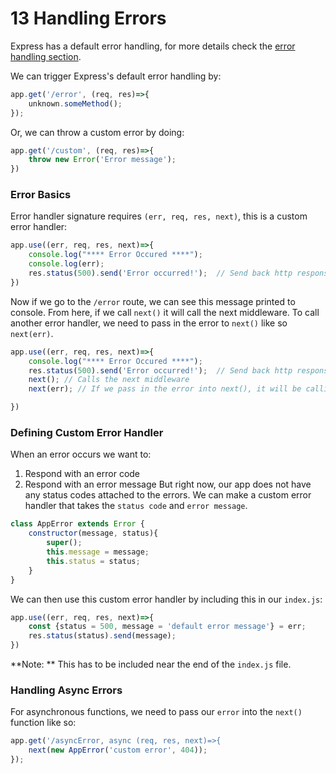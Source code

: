 # 13 Handling Errors
Express has a default error handling, for more details check the [error handling section](https://expressjs.com/en/guide/error-handling.html). 

We can trigger Express's default error handling by: 
```javascript 
app.get('/error', (req, res)=>{
    unknown.someMethod(); 
}); 
```
Or, we can throw a custom error by doing: 
```javascript
app.get('/custom', (req, res)=>{
    throw new Error('Error message');
})
```

### Error Basics
Error handler signature requires `(err, req, res, next)`, this is a custom error handler: 
```javascript
app.use((err, req, res, next)=>{
    console.log("**** Error Occured ****"); 
    console.log(err); 
    res.status(500).send('Error occurred!');  // Send back http response
})
```
Now if we go to the `/error` route, we can see this message printed to console.
From here, if we call `next()` it will call the next middleware. 
To call another error handler, we need to pass in the error to `next()` like so `next(err)`. 

```javascript
app.use((err, req, res, next)=>{
    console.log("**** Error Occured ****"); 
    res.status(500).send('Error occurred!');  // Send back http response
    next(); // Calls the next middleware
    next(err); // If we pass in the error into next(), it will be calling the error handler

})
```
### Defining Custom Error Handler
When an error occurs we want to: 
1. Respond with an error code
2. Respond with an error message
But right now, our app does not have any status codes attached to the errors. 
We can make a custom error handler that takes the `status code` and `error message`. 
```javascript
class AppError extends Error {
    constructor(message, status){
        super(); 
        this.message = message;
        this.status = status; 
    }
}
```

We can then use this custom error handler by including this in our `index.js`: 
```javascript
app.use((err, req, res, next)=>{
    const {status = 500, message = 'default error message'} = err; 
    res.status(status).send(message); 
})
```
**Note: ** This has to be included near the end of the `index.js` file.

### Handling Async Errors
For asynchronous functions, we need to pass our `error` into the `next()` function like so: 
```javascript
app.get('/asyncError, async (req, res, next)=>{
    next(new AppError('custom error', 404)); 
}); 
```
